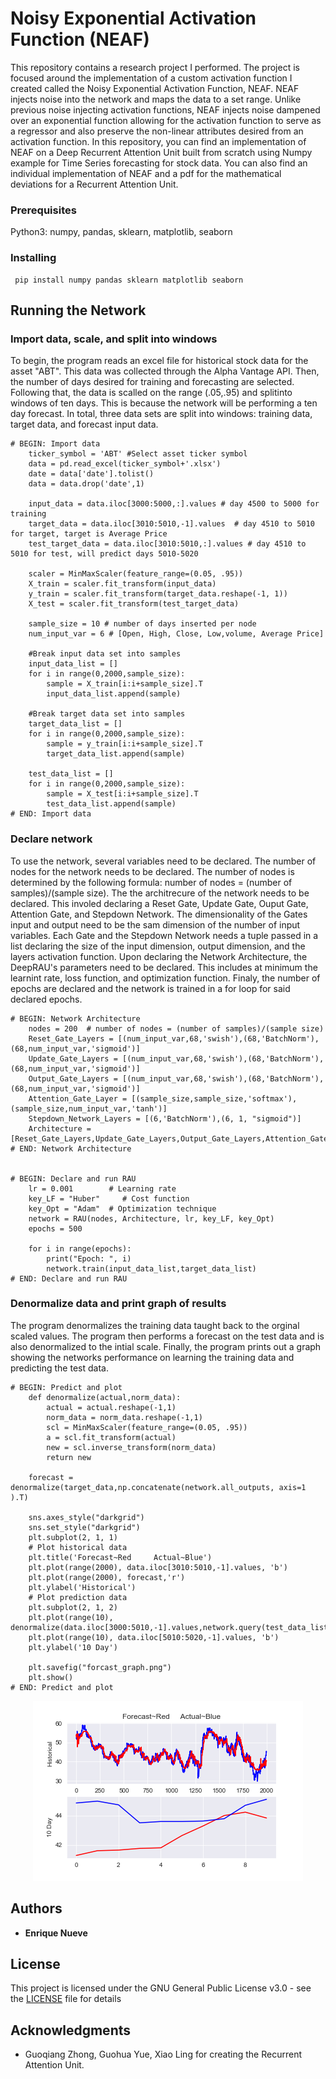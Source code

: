 # Noisy Exponential Activation Function (NEAF)
This repository contains a research project I performed. The project is focused around the implementation of a custom 
activation function I created called the Noisy Exponential Activation Function, NEAF. NEAF injects noise into the network and maps the data to a set range. Unlike previous noise injecting activation functions, NEAF injects noise dampened over an exponential function allowing for the activation function to serve as a regressor and also preserve the non-linear attributes desired from an activation function. In this repository, you can find an implementation of NEAF on a Deep Recurrent Attention Unit built from scratch using Numpy example for Time Series forecasting for stock data. You can also find an individual implementation of NEAF and a pdf for the mathematical deviations for a Recurrent Attention Unit. 


### Prerequisites
Python3: numpy, pandas, sklearn, matplotlib, seaborn

### Installing
```
 pip install numpy pandas sklearn matplotlib seaborn
```

## Running the Network

### Import data, scale, and split into windows

To begin, the program reads an excel file for historical stock data for the asset "ABT". This data was collected through the 
Alpha Vantage API. Then, the number of days desired for training and forecasting are selected. Following that, the data is scalled on the range (.05,.95) and splitinto windows of ten days. This is because the network will be performing a ten day forecast. In total, three data sets are split into windows: training data, target data, and forecast input data.

```
# BEGIN: Import data
    ticker_symbol = 'ABT' #Select asset ticker symbol
    data = pd.read_excel(ticker_symbol+'.xlsx')
    date = data['date'].tolist()
    data = data.drop('date',1)

    input_data = data.iloc[3000:5000,:].values # day 4500 to 5000 for training
    target_data = data.iloc[3010:5010,-1].values  # day 4510 to 5010 for target, target is Average Price
    test_target_data = data.iloc[3010:5010,:].values # day 4510 to 5010 for test, will predict days 5010-5020

    scaler = MinMaxScaler(feature_range=(0.05, .95))
    X_train = scaler.fit_transform(input_data)
    y_train = scaler.fit_transform(target_data.reshape(-1, 1))
    X_test = scaler.fit_transform(test_target_data)

    sample_size = 10 # number of days inserted per node
    num_input_var = 6 # [Open, High, Close, Low,volume, Average Price]

    #Break input data set into samples
    input_data_list = []
    for i in range(0,2000,sample_size):
        sample = X_train[i:i+sample_size].T
        input_data_list.append(sample)

    #Break target data set into samples
    target_data_list = []
    for i in range(0,2000,sample_size):
        sample = y_train[i:i+sample_size].T
        target_data_list.append(sample)

    test_data_list = []
    for i in range(0,2000,sample_size):
        sample = X_test[i:i+sample_size].T
        test_data_list.append(sample)
# END: Import data
```

### Declare network
To use the network, several variables need to be declared. The number of nodes for the network needs to be declared. The number of nodes is determined by the following formula: number of nodes = (number of samples)/(sample size). The the architrecure of the network needs to be declared. This involed declaring a Reset Gate, Update Gate, Ouput Gate, Attention Gate, and Stepdown Network. The dimensionality of the Gates input and output need to be the sam dimension of the number of 
input variables. Each Gate and the Stepdown Network needs a tuple passed in a list declaring the size of the input dimension, output dimension, and the layers activation function. 
Upon declaring the Network Architecture, the DeepRAU's parameters need to be declared. This includes at minimum the learnint rate, loss function, and optimization function. Finaly, the number of epochs are declared and the network is trained in a for loop for said declared epochs.

```
# BEGIN: Network Architecture
    nodes = 200  # number of nodes = (number of samples)/(sample size)
    Reset_Gate_Layers = [(num_input_var,68,'swish'),(68,'BatchNorm'),(68,num_input_var,'sigmoid')]
    Update_Gate_Layers = [(num_input_var,68,'swish'),(68,'BatchNorm'),(68,num_input_var,'sigmoid')]
    Output_Gate_Layers = [(num_input_var,68,'swish'),(68,'BatchNorm'),(68,num_input_var,'sigmoid')]
    Attention_Gate_Layer = [(sample_size,sample_size,'softmax'),(sample_size,num_input_var,'tanh')]
    Stepdown_Network_Layers = [(6,'BatchNorm'),(6, 1, "sigmoid")]
    Architecture = [Reset_Gate_Layers,Update_Gate_Layers,Output_Gate_Layers,Attention_Gate_Layer,Stepdown_Network_Layers]
# END: Network Architecture


# BEGIN: Declare and run RAU
    lr = 0.001        # Learning rate
    key_LF = "Huber"     # Cost function
    key_Opt = "Adam"  # Optimization technique
    network = RAU(nodes, Architecture, lr, key_LF, key_Opt)
    epochs = 500

    for i in range(epochs):
        print("Epoch: ", i)
        network.train(input_data_list,target_data_list)
# END: Declare and run RAU
```

### Denormalize data and print graph of results
The program denormalizes the training data taught back to the orginal scaled values. The program then performs a forecast on the test data and is also denormalized to the intial scale. Finally, the program prints out a graph showing the networks performance on learning the training data and predicting the test data.

```
# BEGIN: Predict and plot
    def denormalize(actual,norm_data):
        actual = actual.reshape(-1,1)
        norm_data = norm_data.reshape(-1,1)
        scl = MinMaxScaler(feature_range=(0.05, .95))
        a = scl.fit_transform(actual)
        new = scl.inverse_transform(norm_data)
        return new

    forecast = denormalize(target_data,np.concatenate(network.all_outputs, axis=1 ).T)

    sns.axes_style("darkgrid")
    sns.set_style("darkgrid")
    plt.subplot(2, 1, 1)
    # Plot historical data
    plt.title('Forecast~Red     Actual~Blue')
    plt.plot(range(2000), data.iloc[3010:5010,-1].values, 'b')
    plt.plot(range(2000), forecast,'r')
    plt.ylabel('Historical')
    # Plot prediction data
    plt.subplot(2, 1, 2)
    plt.plot(range(10), denormalize(data.iloc[3000:5010,-1].values,network.query(test_data_list)),'r')
    plt.plot(range(10), data.iloc[5010:5020,-1].values, 'b')
    plt.ylabel('10 Day')

    plt.savefig("forcast_graph.png")
    plt.show()
# END: Predict and plot
```

<p align="center">
  <img src="Images/GraphImage.png" alt="Forecast Graph">
</p>


## Authors

* **Enrique Nueve** 

## License

This project is licensed under the GNU General Public License v3.0 - see the [LICENSE](LICENSE) file for details

## Acknowledgments
* Guoqiang Zhong, Guohua Yue, Xiao Ling for creating the Recurrent Attention Unit.
